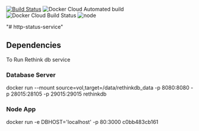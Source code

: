 [![Build Status](https://travis-ci.com/WebMonere/http-status-service.svg?branch=master)](https://travis-ci.com/WebMonere/http-status-service)
![Docker Cloud Automated build](https://img.shields.io/docker/cloud/automated/rajdeepdas/http-status-service)
![Docker Cloud Build Status](https://img.shields.io/docker/cloud/build/rajdeepdas/http-status-service)
![node](https://img.shields.io/node/v/express)


"# http-status-service" 

## Dependencies
To Run Rethink db service

### Database Server 
docker run --mount source=vol,target=/data/rethinkdb_data  -p 8080:8080 -p 28015:28105 -p 29015:29015 rethinkdb

### Node App 
docker run  -e DBHOST='localhost' -p 80:3000 c0bb483cb161